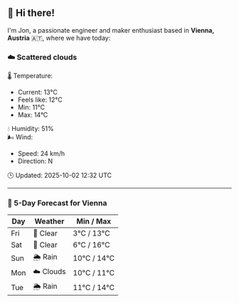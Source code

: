 ## 👋 Hi there!

I'm Jon, a passionate engineer and maker enthusiast based in **Vienna, Austria** 🇦🇹, where we have today:

### ☁️ Scattered clouds 

🌡️ Temperature: 
* Current: 13°C
* Feels like: 12°C
* Min: 11°C 
* Max: 14°C  

💧 Humidity: 51%  
🌬️ Wind: 
* Speed: 24 km/h 
* Direction: N  

🕒 Updated: 2025-10-02 12:32 UTC

---

### 📅 5-Day Forecast for Vienna

| Day | Weather | Min / Max |
|-----|---------|------------|
| Fri | 🌙 Clear | 3°C / 13°C |
| Sat | 🌙 Clear | 6°C / 16°C |
| Sun | 🌦️ Rain | 10°C / 14°C |
| Mon | ☁️ Clouds | 10°C / 11°C |
| Tue | 🌦️ Rain | 11°C / 14°C |
